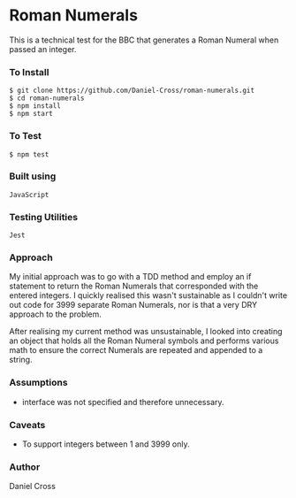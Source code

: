 # Roman Numerals
This is a technical test for the BBC that generates a Roman Numeral when passed an integer. 

### To Install
```
$ git clone https://github.com/Daniel-Cross/roman-numerals.git
$ cd roman-numerals
$ npm install
$ npm start
```

### To Test 
```
$ npm test
```

### Built using
```
JavaScript
```

### Testing Utilities
```
Jest
```

### Approach
My initial approach was to go with a TDD method and employ an if statement to return the Roman Numerals that corresponded with the entered integers. I quickly realised this wasn't sustainable as I couldn't write out code for 3999 separate Roman Numerals, nor is that a very DRY approach to the problem.

After realising my current method was unsustainable, I looked into creating an object that holds all the Roman Numeral symbols and performs various math to ensure the correct Numerals are repeated and appended  to a string.

### Assumptions

* interface was not specified and therefore unnecessary.

### Caveats 
* To support integers between 1 and 3999 only.


### Author
Daniel Cross



